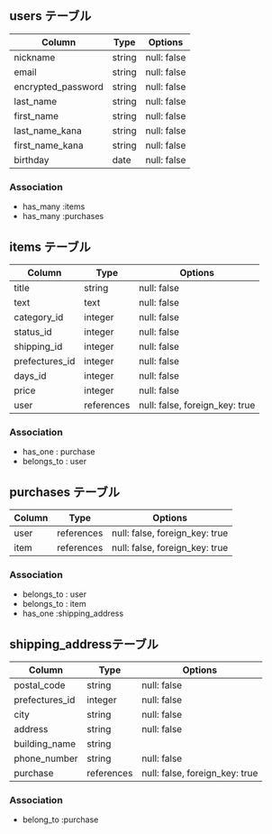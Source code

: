 

## users テーブル

| Column               | Type   | Options     |
| -------------------  | ------ | ----------- |
| nickname             | string | null: false |
| email                | string | null: false |
| encrypted_password   | string | null: false |
| last_name            | string | null: false |
| first_name           | string | null: false |
| last_name_kana       | string | null: false |
| first_name_kana      | string | null: false |
| birthday             | date   | null: false |

### Association

- has_many :items
- has_many :purchases


## items テーブル

| Column          | Type      | Options                        |
| --------------- | ----------| ------------------------------ |
| title           | string    | null: false                    |
| text            | text      | null: false                    |
| category_id     | integer   | null: false                    |
| status_id       | integer   | null: false                    |
| shipping_id     | integer   | null: false                    |
| prefectures_id  | integer   | null: false                    |
| days_id         | integer   | null: false                    |
| price           | integer   | null: false                    |
| user            | references| null: false, foreign_key: true |
### Association
- has_one : purchase
- belongs_to : user

## purchases テーブル

| Column    | Type         | Options                          |
|-----------|--------------| -------------------------------- |
| user      | references   | null: false, foreign_key: true   |
| item      | references   | null: false, foreign_key: true   |

### Association
- belongs_to : user
- belongs_to : item
- has_one :shipping_address

## shipping_addressテーブル

| Column          | Type      | Options                        |
| --------------- | ----------| ------------------------------ |
| postal_code     | string    | null: false                    |
| prefectures_id  | integer   | null: false                    |
| city            | string    | null: false                    |
| address         | string    | null: false                    |
| building_name   | string    |                                |
| phone_number    | string    | null: false                    |
| purchase        | references| null: false, foreign_key: true |

### Association
- belong_to :purchase
